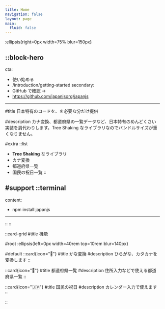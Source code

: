 ```yaml
---
title: Home
navigation: false
layout: page
main:
  fluid: false
---
```


:ellipsis{right=0px width=75% blur=150px}

::block-hero
---
cta:
  - 使い始める
  - /introduction/getting-started
secondary:
  - GitHub で確認 →
  - https://github.com/japanjsorg/japanjs
---

#title
日本特有のコードを、を必要な分だけ提供

#description
カナ変換、都道府県の一覧データなど、日本特有のめんどくさい実装を肩代わりします。Tree Shaking なライブラリなのでバンドルサイズが重くなりません。

#extra
  ::list
  - **Tree Shaking** なライブラリ
  - カナ変換
  - 都道府県一覧
  - 国民の祝日一覧
  ::

#support
  ::terminal
  ---
  content:
  - npm install japanjs
  ---
  ::
::

::card-grid
#title
機能

#root
:ellipsis{left=0px width=40rem top=10rem blur=140px}

#default
  ::card{icon="🤖"}
  #title
  かな変換
  #description
  ひらがな、カタカナを変換します
  ::

  ::card{icon="🧭"}
  #title
  都道府県一覧
  #description
  住所入力などで使える都道府県一覧
  ::

  ::card{icon="🇯🇵"}
  #title
  国民の祝日
  #description
  カレンダー入力で使えます
  ::

::
